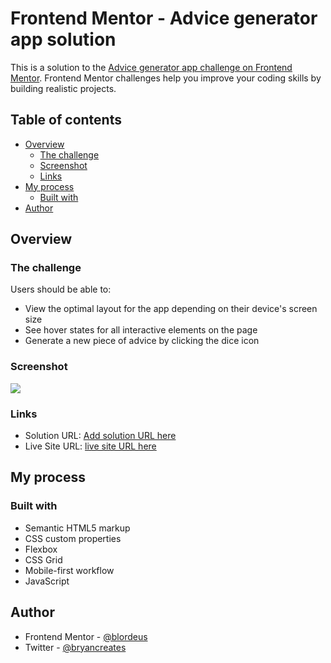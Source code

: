 # Frontend Mentor - Advice generator app solution

This is a solution to the [Advice generator app challenge on Frontend Mentor](https://www.frontendmentor.io/challenges/advice-generator-app-QdUG-13db). Frontend Mentor challenges help you improve your coding skills by building realistic projects.

## Table of contents

- [Overview](#overview)
  - [The challenge](#the-challenge)
  - [Screenshot](#screenshot)
  - [Links](#links)
- [My process](#my-process)
  - [Built with](#built-with)
- [Author](#author)


## Overview

### The challenge

Users should be able to:

- View the optimal layout for the app depending on their device's screen size
- See hover states for all interactive elements on the page
- Generate a new piece of advice by clicking the dice icon

### Screenshot

![](./screenshot.jpg)



### Links

- Solution URL: [Add solution URL here](https://your-solution-url.com)
- Live Site URL: [live site URL here](https://blordeus.github.io/advice-generator-app-main/)

## My process

### Built with

- Semantic HTML5 markup
- CSS custom properties
- Flexbox
- CSS Grid
- Mobile-first workflow
- JavaScript



## Author


- Frontend Mentor - [@blordeus](https://www.frontendmentor.io/profile/blordeus)
- Twitter - [@bryancreates](https://www.twitter.com/bryancreates)

